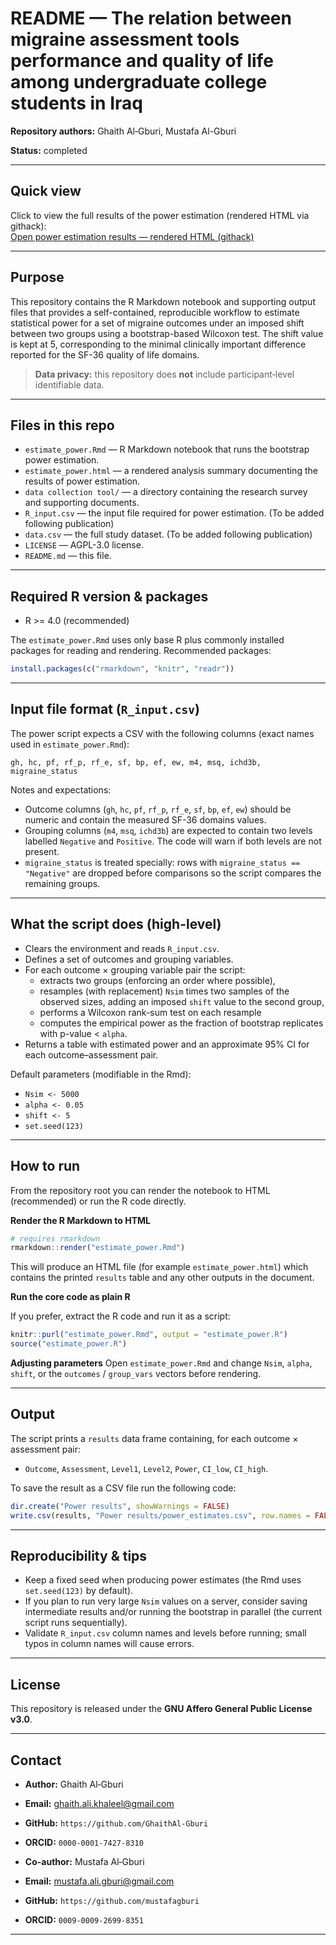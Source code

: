 # README — The relation between migraine assessment tools performance and quality of life among undergraduate college students in Iraq

**Repository authors:** Ghaith Al‑Gburi, Mustafa Al-Gburi

**Status:** completed

---

## Quick view
Click to view the full results of the power estimation (rendered HTML via githack):  
[Open power estimation results — rendered HTML (githack)](https://raw.githack.com/GhaithAl-Gburi/migraine-tools-performance/main/estimate_power.html)

---

## Purpose
This repository contains the R Markdown notebook and supporting output files that provides a self-contained, reproducible workflow to estimate statistical power for a set of migraine outcomes under an imposed shift between two groups using a bootstrap-based Wilcoxon test. The shift value is kept at 5, corresponding to the minimal clinically important difference reported for the SF-36 quality of life domains. 

> **Data privacy:** this repository does **not** include participant‑level identifiable data.

---

## Files in this repo
- `estimate_power.Rmd` — R Markdown notebook that runs the bootstrap power estimation.
- `estimate_power.html` — a rendered analysis summary documenting the results of power estimation.
- `data collection tool/` — a directory containing the research survey and supporting documents.
- `R_input.csv` — the input file required for power estimation. (To be added following publication)
- `data.csv` — the full study dataset. (To be added following publication)
- `LICENSE` — AGPL-3.0 license.
- `README.md` — this file.

---

## Required R version & packages
- R >= 4.0 (recommended)

The `estimate_power.Rmd` uses only base R plus commonly installed packages for reading and rendering. Recommended packages:

```r
install.packages(c("rmarkdown", "knitr", "readr"))
```

---

## Input file format (`R_input.csv`)
The power script expects a CSV with the following columns (exact names used in `estimate_power.Rmd`):

```
gh, hc, pf, rf_p, rf_e, sf, bp, ef, ew, m4, msq, ichd3b, migraine_status
```

Notes and expectations:
- Outcome columns (`gh`, `hc`, `pf`, `rf_p`, `rf_e`, `sf`, `bp`, `ef`, `ew`) should be numeric and contain the measured SF-36 domains values.
- Grouping columns (`m4`, `msq`, `ichd3b`) are expected to contain two levels labelled `Negative` and `Positive`. The code will warn if both levels are not present.
- `migraine_status` is treated specially: rows with `migraine_status == "Negative"` are dropped before comparisons so the script compares the remaining groups.

---

## What the script does (high-level)
- Clears the environment and reads `R_input.csv`.
- Defines a set of outcomes and grouping variables.
- For each outcome × grouping variable pair the script:
  - extracts two groups (enforcing an order where possible),
  - resamples (with replacement) `Nsim` times two samples of the observed sizes, adding an imposed `shift` value to the second group,
  - performs a Wilcoxon rank-sum test on each resample
  - computes the empirical power as the fraction of bootstrap replicates with p-value < `alpha`.
- Returns a table with estimated power and an approximate 95% CI for each outcome–assessment pair.

Default parameters (modifiable in the Rmd):
- `Nsim <- 5000`
- `alpha <- 0.05`
- `shift <- 5`
- `set.seed(123)`

---

## How to run
From the repository root you can render the notebook to HTML (recommended) or run the R code directly.

**Render the R Markdown to HTML**

```r
# requires rmarkdown
rmarkdown::render("estimate_power.Rmd")
```

This will produce an HTML file (for example `estimate_power.html`) which contains the printed `results` table and any other outputs in the document.

**Run the core code as plain R**

If you prefer, extract the R code and run it as a script:

```r
knitr::purl("estimate_power.Rmd", output = "estimate_power.R")
source("estimate_power.R")
```

**Adjusting parameters**
Open `estimate_power.Rmd` and change `Nsim`, `alpha`, `shift`, or the `outcomes` / `group_vars` vectors before rendering.

---

## Output
The script prints a `results` data frame containing, for each outcome × assessment pair:
- `Outcome`, `Assessment`, `Level1`, `Level2`, `Power`, `CI_low`, `CI_high`.

To save the result as a CSV file run the following code:

```r
dir.create("Power results", showWarnings = FALSE)
write.csv(results, "Power results/power_estimates.csv", row.names = FALSE)
```

---

## Reproducibility & tips
- Keep a fixed seed when producing power estimates (the Rmd uses `set.seed(123)` by default).
- If you plan to run very large `Nsim` values on a server, consider saving intermediate results and/or running the bootstrap in parallel (the current script runs sequentially).
- Validate `R_input.csv` column names and levels before running; small typos in column names will cause errors.

---

## License
This repository is released under the **GNU Affero General Public License v3.0**.

---

## Contact
- **Author:** Ghaith Al‑Gburi
- **Email:** ghaith.ali.khaleel@gmail.com
- **GitHub:** `https://github.com/GhaithAl-Gburi` 
- **ORCID:** `0000-0001-7427-8310` 

- **Co-author:** Mustafa Al‑Gburi
- **Email:** mustafa.ali.gburi@gmail.com
- **GitHub:** `https://github.com/mustafagburi` 
- **ORCID:** `0009-0009-2699-8351` 
---

